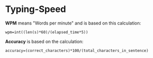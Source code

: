 # Typing-Speed

**WPM** means "Words per minute" and is based on this calculation:
```
wpm=int((len(s)*60)/(elapsed_time*5))
```
**Accuracy** is based on the calculation:
```
accuracy=(correct_characters)*100/(total_characters_in_sentence)
```
